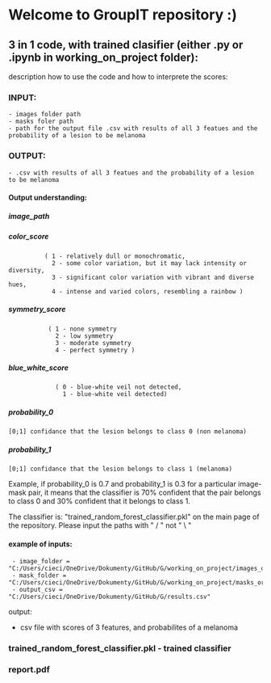# Welcome to GroupIT repository :)


## 3 in 1 code, with trained clasifier (either .py or .ipynb in working_on_project folder):
description how to use the code and how to interprete the scores:

### INPUT:
    - images folder path
    - masks foler path
    - path for the output file .csv with results of all 3 featues and the probability of a lesion to be melanoma
### OUTPUT:
    - .csv with results of all 3 featues and the probability of a lesion to be melanoma  

#### Output understanding:
##### image_path     
##### color_score   
              ( 1 - relatively dull or monochromatic,  
                2 - some color variation, but it may lack intensity or diversity,   
                3 - significant color variation with vibrant and diverse hues,   
                4 - intense and varied colors, resembling a rainbow )  
                 
##### symmetry_score 
               ( 1 - none symmetry      
                 2 - low symmetry        
                 3 - moderate symmetry       
                 4 - perfect symmetry )         
##### blue_white_score 
                 ( 0 - blue-white veil not detected,
                   1 - blue-white veil detected)  
  
##### probability_0 
    [0;1] confidance that the lesion belongs to class 0 (non melanoma)  
##### probability_1  
    [0;1] confidance that the lesion belongs to class 1 (melanoma)  
  
Example, if probability_0 is 0.7 and probability_1 is 0.3 for a particular image-mask pair, it means that the classifier is 70% confident that the pair belongs to class 0 and 30% confident that it belongs to class 1.
    
    
        
The classifier is: "trained_random_forest_classifier.pkl" on the main page of the repository.
Please input the paths with " / " not " \ "   
  
    
#### example of inputs:  
     - image_folder = "C:/Users/cieci/OneDrive/Dokumenty/GitHub/G/working_on_project/images_orginal"  
     - mask_folder = "C:/Users/cieci/OneDrive/Dokumenty/GitHub/G/working_on_project/masks_orginal"  
     - output_csv = "C:/Users/cieci/OneDrive/Dokumenty/GitHub/G/results.csv"  

  
output:
- csv file with scores of 3 features, and probabilites of a melanoma

 ### trained_random_forest_classifier.pkl  - trained classifier 
 ### report.pdf
